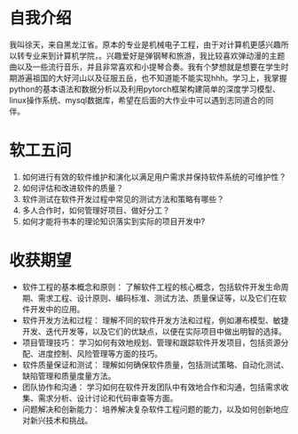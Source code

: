 # 自我介绍


我叫徐天，来自黑龙江省。原本的专业是机械电子工程，由于对计算机更感兴趣所以转专业来到计算机学院，。兴趣爱好是弹钢琴和旅游，我比较喜欢弹动漫的主题曲以及一些流行音乐，并且非常喜欢和小提琴合奏。我有个梦想就是想要在学生时期游遍祖国的大好河山以及征服五岳，也不知道能不能实现hhh。学习上，我掌握python的基本语法和数据分析以及利用pytorch框架构建简单的深度学习模型、linux操作系统、mysql数据库，希望在后面的大作业中可以遇到志同道合的同伴。

# 软工五问

1. 如何进行有效的软件维护和演化以满足用户需求并保持软件系统的可维护性？
2. 如何评估和改进软件的质量？
3. 软件测试在软件开发过程中常见的测试方法和策略有哪些？
4. 多人合作时，如何管理好项目、做好分工？
5. 如何才能将书本的理论知识落实到实际的项目开发中?

# 收获期望

- 软件工程的基本概念和原则： 了解软件工程的核心概念，包括软件开发生命周期、需求工程、设计原则、编码标准、测试方法、质量保证等，以及它们在软件开发中的应用。
- 软件开发方法和过程： 理解不同的软件开发方法和过程，例如瀑布模型、敏捷开发、迭代开发等，以及它们的优缺点，以便在实际项目中做出明智的选择。
- 项目管理技巧： 学习如何有效地规划、管理和跟踪软件开发项目，包括资源分配、进度控制、风险管理等方面的技巧。
- 软件质量保证和测试： 理解如何确保软件质量，包括测试策略、自动化测试、缺陷管理和质量度量方法。
- 团队协作和沟通： 学习如何在软件开发团队中有效地合作和沟通，包括需求收集、需求分析、设计讨论和代码审查等方面。
- 问题解决和创新能力： 培养解决复杂软件工程问题的能力，以及如何创新地应对新兴技术和挑战。
